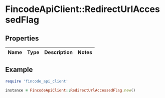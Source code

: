 # FincodeApiClient::RedirectUrlAccessedFlag

## Properties

| Name | Type | Description | Notes |
| ---- | ---- | ----------- | ----- |

## Example

```ruby
require 'fincode_api_client'

instance = FincodeApiClient::RedirectUrlAccessedFlag.new()
```

